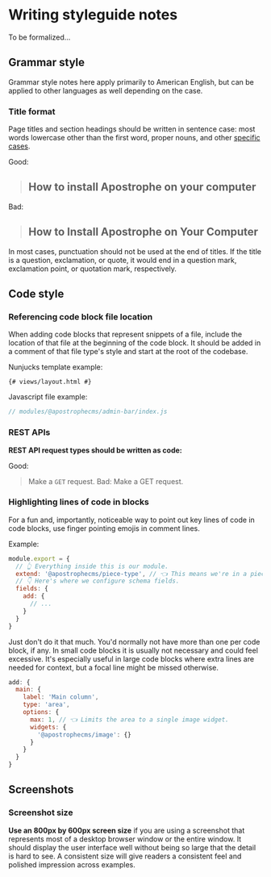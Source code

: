 # Writing styleguide notes

To be formalized...

## Grammar style

Grammar style notes here apply primarily to American English, but can be applied to other languages as well depending on the case.

### Title format

Page titles and section headings should be written in sentence case: most words lowercase other than the first word, proper nouns, and other [specific cases](https://apastyle.apa.org/style-grammar-guidelines/capitalization/sentence-case).

Good:
> ## How to install Apostrophe on your computer
Bad:
> ## How to Install Apostrophe on Your Computer

In most cases, punctuation should not be used at the end of titles. If the title is a question, exclamation, or quote, it would end in a question mark, exclamation point, or quotation mark, respectively.

## Code style

### Referencing code block file location

When adding code blocks that represent snippets of a file, include the location of that file at the beginning of the code block. It should be added in a comment of that file type's style and start at the root of the codebase.

Nunjucks template example:

```django
{# views/layout.html #}
```

Javascript file example:

```javascript
// modules/@apostrophecms/admin-bar/index.js
```

### REST APIs

**REST API request types should be written as code:**

Good:
> Make a `GET` request.
Bad:
> Make a GET request.

### Highlighting lines of code in blocks

For a fun and, importantly, noticeable way to point out key lines of code in code blocks, use finger pointing emojis in comment lines.

Example:

```javascript
module.export = {
  // 👆 Everything inside this is our module.
  extend: '@apostrophecms/piece-type', // 👈 This means we're in a piece type.
  // 👇 Here's where we configure schema fields.
  fields: {
    add: {
      // ...
    }
  }
}
```

Just don't do it that much. You'd normally not have more than one per code block, if any. In small code blocks it is usually not necessary and could feel excessive. It's especially useful in large code blocks where extra lines are needed for context, but a focal line might be missed otherwise.

```javascript
add: {
  main: {
    label: 'Main column',
    type: 'area',
    options: {
      max: 1, // 👈 Limits the area to a single image widget.
      widgets: {
        '@apostrophecms/image': {}
      }
    }
  }
}
```

## Screenshots

### Screenshot size

**Use an 800px by 600px screen size** if you are using a screenshot that represents most of a desktop browser window or the entire window. It should display the user interface well without being so large that the detail is hard to see. A consistent size will give readers a consistent feel and polished impression across examples.
